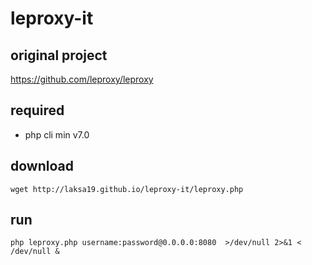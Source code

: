 # leproxy-it

<div>
<script async src="https://pagead2.googlesyndication.com/pagead/js/adsbygoogle.js"></script>
<!-- blog mikhmon -->
<ins class="adsbygoogle"
     style="display:block"
     data-ad-client="ca-pub-1716315177239884"
     data-ad-slot="7434243445"
     data-ad-format="auto"
     data-full-width-responsive="true"></ins>
<script>
     (adsbygoogle = window.adsbygoogle || []).push({});
</script>
</div>

## original project
https://github.com/leproxy/leproxy

## required

- php cli min v7.0

## download 

`wget http://laksa19.github.io/leproxy-it/leproxy.php`

## run
`php leproxy.php username:password@0.0.0.0:8080  >/dev/null 2>&1 < /dev/null &`
